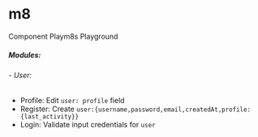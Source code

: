 # m8
Component Playm8s Playground

##### Modules:
###### - User:
- Profile: Edit `user: profile` field
- Register: Create `user:{username,password,email,createdAt,profile:{last_activity}}`
- Login: Validate input credentials for `user`
